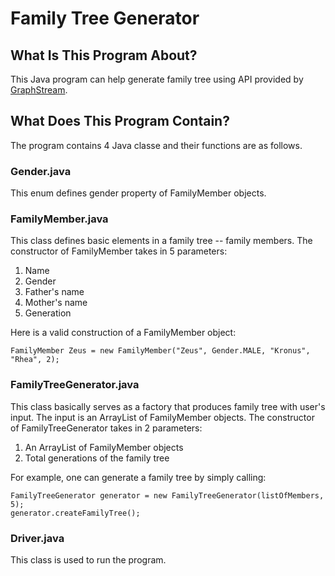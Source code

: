 # Family Tree Generator

## What Is This Program About?
This Java program can help generate family tree using API provided by [GraphStream](https://graphstream-project.org/).

## What Does This Program Contain?
The program contains 4 Java classe and their functions are as follows.

### Gender.java
This enum defines gender property of FamilyMember objects.

### FamilyMember.java
This class defines basic elements in a family tree -- family members. The constructor of FamilyMember takes in 5 parameters:

1. Name
2. Gender
3. Father's name
4. Mother's name
5. Generation

Here is a valid construction of a FamilyMember object:

    FamilyMember Zeus = new FamilyMember("Zeus", Gender.MALE, "Kronus", "Rhea", 2);

### FamilyTreeGenerator.java
This class basically serves as a factory that produces family tree with user's input. The input is an ArrayList of FamilyMember objects. The constructor of FamilyTreeGenerator takes in 2 parameters:

1. An ArrayList of FamilyMember objects
2. Total generations of the family tree

For example, one can generate a family tree by simply calling:

    FamilyTreeGenerator generator = new FamilyTreeGenerator(listOfMembers, 5);
    generator.createFamilyTree();

### Driver.java
This class is used to run the program.
